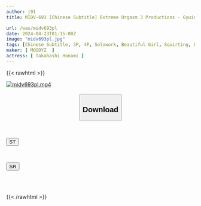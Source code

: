 ```yaml
---
author: j91
title: MIDV-693 [Chinese Subtitle] Extreme Orgasm 3 Productions - Gyuin's Waist Arches! Squirting Bicha! Bicha! Shaky Legs And Knee Cramps! Climax Special Honami Takahashi

url: /was/midv693pl
date: 2024-04-23T01:15:00Z
image: "midv693pl.jpg"
tags: [Chinese Subtitle, 3P, 4P, Solowork, Beautiful Girl, Squirting, Lotion, Toy	]
maker: [ MOODYZ  ]
actress: [ Takahashi Honami ]
---
```



{{< rawhtml >}}

<div class="video" data-videoid="aZLmW0lVRPSW9k">
    <a href="javascript:;">
        <img src="/was/midv693pl/midv693pl.jpg" width="WIDTH" height="HEIGHT" alt="midv693pl.mp4" loading="lazy">
    </a>
</div>

<script type="text/javascript" src="https://j91.asia/asset/on-demand-st.js"></script>

<br>
  <link rel="stylesheet" href="https://j91.asia/asset/bs5.css">
  
  <center>
  <button class="btn btn-primary" type="button" data-bs-toggle="collapse" data-bs-target=".multi-collapse" aria-expanded="false" aria-controls="multiCollapseExample1 multiCollapseExample2"><h2>Download</h2></button></center>
</p>
<div class="row">
  <div class="col">
    <div class="collapse multi-collapse" id="multiCollapseExample1">
      <div class="card card-body">
	      	      <br>
<div class="buttons">  
<p><a href="https://streamtape.to/v/aZLmW0lVRPSW9k" target="_blank"><button class="btn-hover color-3"><i class="fa fa-download"></i> ST</button></a></p></div>
    </div>
  </div>
</div>
  <div class="col">
    <div class="collapse multi-collapse" id="multiCollapseExample2">
      <div class="card card-body">
	      <br>
<div class="buttons">
<p><a href="https://rubystm.com/epptlwxeug9y" target="_blank"><button class="btn-hover color-9"><i class="fa fa-download"></i> SR</button></a></p></div>
<br><br>
      </div>
    </div>
  </div>
</div>

{{< /rawhtml >}}